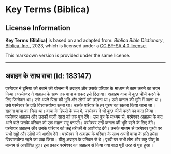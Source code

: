 # Key Terms (Biblica)

## License Information

**Key Terms (Biblica)** is based on and adapted from: _Biblica Bible Dictionary_, [Biblica, Inc.](https://www.biblica.com/), 2023, which is licensed under a [CC BY-SA 4.0 license](https://creativecommons.org/licenses/by-sa/4.0/legalcode.en).

This markdown version is provided under the same license.



--------------------------------

## अब्राहम के साथ वाचा (id: 183147)

परमेश्वर ने दुनिया को बचाने की योजना में अब्राहम और उसके परिवार के माध्यम से काम करने का चयन किया। परमेश्वर ने अब्राहम के साथ एक वाचा बनाकर इसे दिखाया। अब्राहम वाचा में कुछ चीजें करने के लिए जिम्मेदार था। उसे अपने पिता की भूमि और लोगों को छोड़ना था। उसे कनान की भूमि में जाना था। उसे परमेश्वर के प्रति विश्वासयोग्य रहना था। उसके परिवार के हर पुरुष का खतना किया जाना था। खतना वाचा का चिन्ह था। वाचा के हिस्से के रूप में, परमेश्वर ने भी कुछ चीजें करने का वादा किया। परमेश्वर अब्राहम और उसकी पत्नी सारा को एक पुत्र देंगे। उस पुत्र के माध्यम से, परमेश्वर अब्राहम के बाद आने वाले उसके परिवार को एक महान राष्ट्र बनाएंगे। परमेश्वर उन्हें कनान की भूमि रहने के लिए देंगे। परमेश्वर अब्राहम और उसके परिवार को कई तरीकों से आशीर्वाद देंगे। उनके माध्यम से परमेश्वर पृथ्वी पर सभी राष्ट्रों और लोगों को आशीष देंगे। परमेश्वर ने अब्राहम के परिवार के साथ अपनी वाचा के प्रति हमेशा विश्वासयोग्य रहने का वादा किया। यीशु अब्राहम के परिवार से थे। पृथ्वी पर सभी लोग और राष्ट्र यीशु के माध्यम से आशीषित हुए। इस प्रकार परमेश्वर का अब्राहम से किया गया वादा पूरी तरह से पूरा हुआ।


